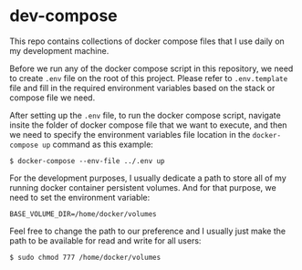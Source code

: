 # dev-compose
This repo contains collections of docker compose files that I use daily on my development machine.

Before we run any of the docker compose script in this repository, we need to create `.env` file on the root of this project. Please refer to `.env.template` file and fill in the required environment variables based on the stack or compose file we need.

After setting up the `.env` file, to run the docker compose script, navigate insite the folder of docker compose file that we want to execute, and then we need to specify the environment variables file location in the `docker-compose up` command as this example:

```
$ docker-compose --env-file ../.env up 
```

For the development purposes, I usually dedicate a path to store all of my running docker container persistent volumes. And for that purpose, we need to set the environment variable:

```
BASE_VOLUME_DIR=/home/docker/volumes
```

Feel free to change the path to our preference and I usually just make the path to be available for read and write for all users:

```
$ sudo chmod 777 /home/docker/volumes
```
